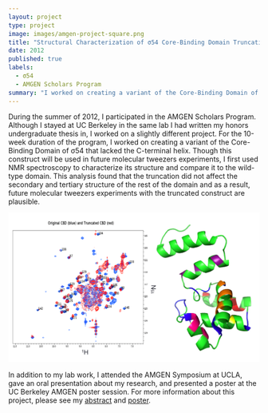 ```yaml
---
layout: project
type: project
image: images/amgen-project-square.png
title: "Structural Characterization of σ54 Core-Binding Domain Truncation"
date: 2012
published: true
labels:
  - σ54
  - AMGEN Scholars Program
summary: "I worked on creating a variant of the Core-Binding Domain of σ54 that lacked the C-terminal helix. "
---
```


During the summer of 2012, I participated in the AMGEN Scholars Program. Although I stayed at UC Berkeley in the same lab I had written my honors undergraduate thesis in, I worked on a slightly different project. For the 10-week duration of the program, I worked on creating a variant of the Core-Binding Domain of σ54 that lacked the C-terminal helix. Though this construct will be used in future molecular tweezers experiments, I first used NMR spectroscopy to characterize its structure and compare it to the wild-type domain. This analysis found that the truncation did not affect the secondary and tertiary structure of the rest of the domain and as a result, future molecular tweezers experiments with the truncated construct are plausible.

<img class="img-fluid" src="/images/amgen-project.png">

In addition to my lab work, I attended the AMGEN Symposium at UCLA, gave an oral presentation about my research, and presented a poster at the UC Berkeley AMGEN poster session. For more information about this project, please see my [abstract](/resources/amgen-abstract.pdf) and [poster](/resources/amgen-poster.pdf).
